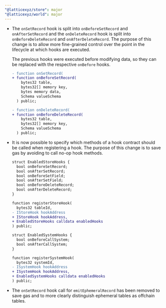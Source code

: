 ```yaml
---
"@latticexyz/store": major
"@latticexyz/world": major
---
```


- The `onSetRecord` hook is split into `onBeforeSetRecord` and `onAfterSetRecord` and the `onDeleteRecord` hook is split into `onBeforeDeleteRecord` and `onAfterDeleteRecord`.
  The purpose of this change is to allow more fine-grained control over the point in the lifecycle at which hooks are executed.

  The previous hooks were executed before modifying data, so they can be replaced with the respective `onBefore` hooks.

  ```diff
  - function onSetRecord(
  + function onBeforeSetRecord(
      bytes32 table,
      bytes32[] memory key,
      bytes memory data,
      Schema valueSchema
    ) public;

  - function onDeleteRecord(
  + function onBeforeDeleteRecord(
      bytes32 table,
      bytes32[] memory key,
      Schema valueSchema
    ) public;
  ```

- It is now possible to specify which methods of a hook contract should be called when registering a hook. The purpose of this change is to save gas by avoiding to call no-op hook methods.

  ```diff
  struct EnabledStoreHooks {
    bool onBeforeSetRecord;
    bool onAfterSetRecord;
    bool onBeforeSetField;
    bool onAfterSetField;
    bool onBeforeDeleteRecord;
    bool onAfterDeleteRecord;
  }

  function registerStoreHook(
    bytes32 tableId,
  - IStoreHook hookAddress
  + IStoreHook hookAddress,
  + EnabledStoreHooks calldata enabledHooks
  ) public;

  struct EnabledSystemHooks {
    bool onBeforeCallSystem;
    bool onAfterCallSystem;
  }

  function registerSystemHook(
    bytes32 systemId,
  - ISystemHook hookAddress
  + ISystemHook hookAddress,
  + EnabledSystemHooks calldata enabledHooks
  ) public;
  ```

- The `onSetRecord` hook call for `emitEphemeralRecord` has been removed to save gas and to more clearly distinguish ephemeral tables as offchain tables.

